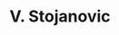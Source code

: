 ---
layout: page
title: V. Stojanovic
description: Postdoc
img: 
redirect: 
importance: 1
category: former postdocs
---